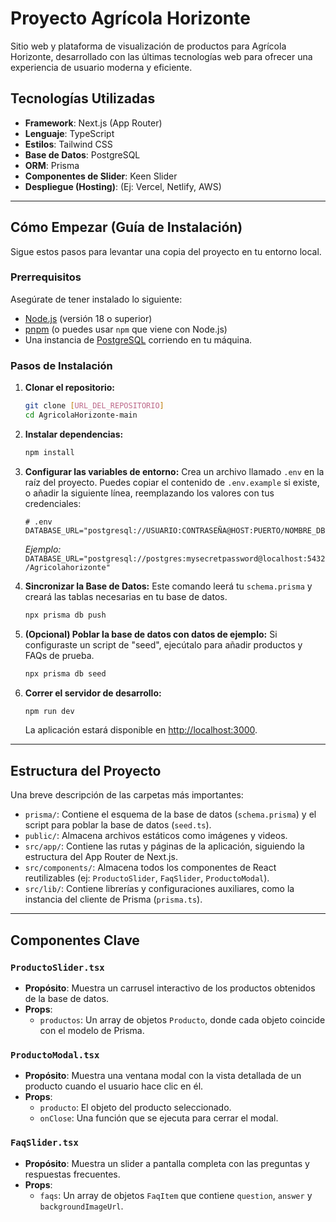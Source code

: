 # Proyecto Agrícola Horizonte

Sitio web y plataforma de visualización de productos para Agrícola Horizonte, desarrollado con las últimas tecnologías web para ofrecer una experiencia de usuario moderna y eficiente.

## Tecnologías Utilizadas

- **Framework**: Next.js (App Router)
- **Lenguaje**: TypeScript
- **Estilos**: Tailwind CSS
- **Base de Datos**: PostgreSQL
- **ORM**: Prisma
- **Componentes de Slider**: Keen Slider
- **Despliegue (Hosting)**: (Ej: Vercel, Netlify, AWS)

---

## Cómo Empezar (Guía de Instalación)

Sigue estos pasos para levantar una copia del proyecto en tu entorno local.

### Prerrequisitos

Asegúrate de tener instalado lo siguiente:
- [Node.js](https://nodejs.org/) (versión 18 o superior)
- [pnpm](https://pnpm.io/installation) (o puedes usar `npm` que viene con Node.js)
- Una instancia de [PostgreSQL](https://www.postgresql.org/download/) corriendo en tu máquina.

### Pasos de Instalación

1.  **Clonar el repositorio:**
    ```bash
    git clone [URL_DEL_REPOSITORIO]
    cd AgricolaHorizonte-main
    ```

2.  **Instalar dependencias:**
    ```bash
    npm install
    ```

3.  **Configurar las variables de entorno:**
    Crea un archivo llamado `.env` en la raíz del proyecto. Puedes copiar el contenido de `.env.example` si existe, o añadir la siguiente línea, reemplazando los valores con tus credenciales:
    ```env
    # .env
    DATABASE_URL="postgresql://USUARIO:CONTRASEÑA@HOST:PUERTO/NOMBRE_DB"
    ```
    *Ejemplo:* `DATABASE_URL="postgresql://postgres:mysecretpassword@localhost:5432/Agricolahorizonte"`

4.  **Sincronizar la Base de Datos:**
    Este comando leerá tu `schema.prisma` y creará las tablas necesarias en tu base de datos.
    ```bash
    npx prisma db push
    ```

5.  **(Opcional) Poblar la base de datos con datos de ejemplo:**
    Si configuraste un script de "seed", ejecútalo para añadir productos y FAQs de prueba.
    ```bash
    npx prisma db seed
    ```

6.  **Correr el servidor de desarrollo:**
    ```bash
    npm run dev
    ```
    La aplicación estará disponible en [http://localhost:3000](http://localhost:3000).

---

## Estructura del Proyecto

Una breve descripción de las carpetas más importantes:

-   `prisma/`: Contiene el esquema de la base de datos (`schema.prisma`) y el script para poblar la base de datos (`seed.ts`).
-   `public/`: Almacena archivos estáticos como imágenes y videos.
-   `src/app/`: Contiene las rutas y páginas de la aplicación, siguiendo la estructura del App Router de Next.js.
-   `src/components/`: Almacena todos los componentes de React reutilizables (ej: `ProductoSlider`, `FaqSlider`, `ProductoModal`).
-   `src/lib/`: Contiene librerías y configuraciones auxiliares, como la instancia del cliente de Prisma (`prisma.ts`).

---

## Componentes Clave

### `ProductoSlider.tsx`
- **Propósito**: Muestra un carrusel interactivo de los productos obtenidos de la base de datos.
- **Props**:
    - `productos`: Un array de objetos `Producto`, donde cada objeto coincide con el modelo de Prisma.

### `ProductoModal.tsx`
- **Propósito**: Muestra una ventana modal con la vista detallada de un producto cuando el usuario hace clic en él.
- **Props**:
    - `producto`: El objeto del producto seleccionado.
    - `onClose`: Una función que se ejecuta para cerrar el modal.

### `FaqSlider.tsx`
- **Propósito**: Muestra un slider a pantalla completa con las preguntas y respuestas frecuentes.
- **Props**:
    - `faqs`: Un array de objetos `FaqItem` que contiene `question`, `answer` y `backgroundImageUrl`.
